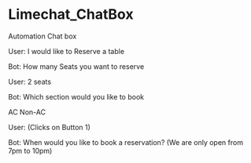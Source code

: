 # Limechat_ChatBox
 Automation  Chat box


User: I would like to Reserve a table

Bot:  How many Seats you want to reserve

User: 2 seats

Bot: Which section would you like to book

AC
Non-AC

User: (Clicks on Button 1)

Bot: When would you like to book a reservation? (We are only open from 7pm to 10pm)
